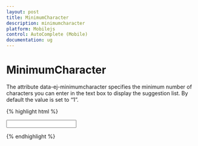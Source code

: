 ```yaml
---
layout: post
title: MinimumCharacter
description: minimumcharacter
platform: Mobilejs
control: AutoComplete (Mobile) 
documentation: ug
---
```


# MinimumCharacter

The attribute data-ej-minimumcharacter specifies the minimum number of characters you can enter in the text box to display the suggestion list. By default the value is set to “1”.

{% highlight html %}

<input id="autocomplete_sample" data-role="ejmautocomplete" data-ej-mincharacter=2 data-ej-datasource="window.datasrc" data-ej-filtertype="contains" data-ej-fields-text="name" />



{% endhighlight %}



